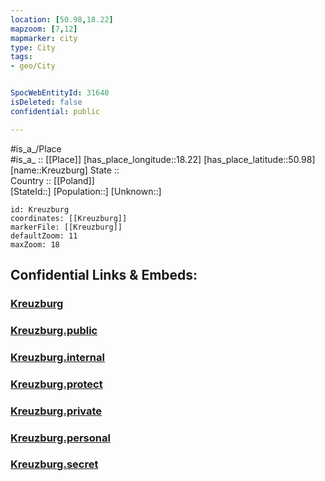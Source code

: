 ```yaml
---
location: [50.98,18.22] 
mapzoom: [7,12] 
mapmarker: city 
type: City
tags:
- geo/City


SpocWebEntityId: 31640
isDeleted: false
confidential: public

---
```

#is_a_/Place  
#is_a_ :: [[Place]] 
[has_place_longitude::18.22] 
[has_place_latitude::50.98] 
[name::Kreuzburg] 
State ::  
Country :: [[Poland]]  
[StateId::] 
[Population::] 
[Unknown::] 


```leaflet
id: Kreuzburg
coordinates: [[Kreuzburg]] 
markerFile: [[Kreuzburg]] 
defaultZoom: 11 
maxZoom: 18
```


## Confidential Links & Embeds: 

### [Kreuzburg](/_Standards/Earth/Continent/Europe/Europe~East/Poland/Provinces~Poland/Opole/City/Kreuzburg.md) 

### [Kreuzburg.public](/_public/Earth/Continent/Europe/Europe~East/Poland/Provinces~Poland/Opole/City/Kreuzburg.public.md) 

### [Kreuzburg.internal](/_internal/Earth/Continent/Europe/Europe~East/Poland/Provinces~Poland/Opole/City/Kreuzburg.internal.md) 

### [Kreuzburg.protect](/_protect/Earth/Continent/Europe/Europe~East/Poland/Provinces~Poland/Opole/City/Kreuzburg.protect.md) 

### [Kreuzburg.private](/_private/Earth/Continent/Europe/Europe~East/Poland/Provinces~Poland/Opole/City/Kreuzburg.private.md) 

### [Kreuzburg.personal](/_personal/Earth/Continent/Europe/Europe~East/Poland/Provinces~Poland/Opole/City/Kreuzburg.personal.md) 

### [Kreuzburg.secret](/_secret/Earth/Continent/Europe/Europe~East/Poland/Provinces~Poland/Opole/City/Kreuzburg.secret.md)

